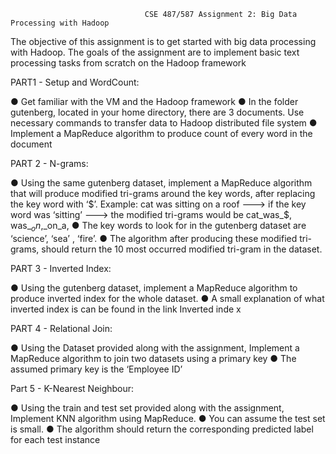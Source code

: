                                   CSE 487/587 Assignment 2: Big Data Processing with Hadoop
                                                      
The objective of this assignment is to get started with big data processing with Hadoop. The goals of the assignment are to implement basic text processing tasks from scratch on the Hadoop framework

PART1 - Setup and WordCount:

● Get familiar with the VM and the Hadoop framework 
● In the folder gutenberg, located in your home directory, there are 3 documents. Use necessary commands to transfer data to Hadoop distributed file system ● Implement a MapReduce algorithm to produce count of every word in the document

PART 2 - N-grams:

● Using the same gutenberg dataset, implement a MapReduce algorithm that will produce modified tri-grams around the key words, after replacing the key word with ‘$’.
Example: cat was sitting on a roof ---> if the key word was ‘sitting’ ---> the modified tri-grams would be cat_was_$, was_$_on,$_on_a,
● The key words to look for in the gutenberg dataset are ‘science’, ‘sea’ , ‘fire’.
● The algorithm after producing these modified tri-grams, should return the 10 most occurred modified tri-gram in the dataset.


PART 3 - Inverted Index:

● Using the gutenberg dataset, implement a MapReduce algorithm to produce inverted index for the whole dataset. 
● A small explanation of what inverted index is can be found in the link Inverted inde x

PART 4 - Relational Join:

● Using the Dataset provided along with the assignment, Implement a MapReduce algorithm to join two datasets using a primary key 
● The assumed primary key is the ‘Employee ID’

Part 5 - K-Nearest Neighbour:

● Using the train and test set provided along with the assignment, Implement KNN algorithm using MapReduce. 
● You can assume the test set is small. 
● The algorithm should return the corresponding predicted label for each test instance
